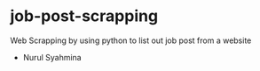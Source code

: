 # job-post-scrapping
Web Scrapping by using python to list out job post from a website

- Nurul Syahmina
